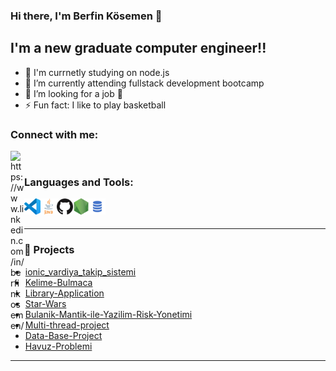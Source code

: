 ### Hi there, I'm Berfin Kösemen 👋 

## I'm a new graduate computer engineer!!

- 🔭 I'm currnetly studying on node.js
- 🌱 I’m currently attending fullstack development bootcamp 
- 👯 I’m looking for a job 🤣
- ⚡ Fun fact: I like to play basketball

### Connect with me:

<img align="left" alt="https://www.linkedin.com/in/berfinkosemen/" width="22px" src="https://cdn.jsdelivr.net/npm/simple-icons@v3/icons/linkedin.svg" />
<br />

### Languages and Tools:

<img align="left" alt="Visual Studio Code" width="26px" src="https://raw.githubusercontent.com/github/explore/80688e429a7d4ef2fca1e82350fe8e3517d3494d/topics/visual-studio-code/visual-studio-code.png" />
<img align="left" alt="JavaScript" width="26px" src="https://raw.githubusercontent.com/github/explore/80688e429a7d4ef2fca1e82350fe8e3517d3494d/topics/java/java.png" />
<img align="left" alt="Java" width="26px" src="https://raw.githubusercontent.com/github/explore/78df643247d429f6cc873026c0622819ad797942/topics/github/github.png" />
<img align="left" alt="Node.js" width="26px" src="https://raw.githubusercontent.com/github/explore/80688e429a7d4ef2fca1e82350fe8e3517d3494d/topics/nodejs/nodejs.png" />
<img align="left" alt="SQL" width="26px" src="https://raw.githubusercontent.com/github/explore/80688e429a7d4ef2fca1e82350fe8e3517d3494d/topics/sql/sql.png" />

<br />
<br />

---


### 📕 Projects 

<!-- PROJECT-LIST:START -->
- [ionic_vardiya_takip_sistemi](https://github.com/berfinkosemen/ionic_vardiya_takip_sistemi)
- [Kelime-Bulmaca](https://github.com/berfinkosemen/Kelime-Bulmaca)
- [Library-Application](https://github.com/berfinkosemen/Library-Application)
- [Star-Wars](https://github.com/berfinkosemen/Star-Wars)
- [Bulanik-Mantik-ile-Yazilim-Risk-Yonetimi](https://github.com/berfinkosemen/Bulanik-Mantik-ile-Yazilim-Risk-Yonetimi)
- [Multi-thread-project](https://github.com/berfinkosemen/Multi-thread-project)
- [Data-Base-Project](https://github.com/berfinkosemen/Data-Base-Project)
- [Havuz-Problemi](https://github.com/berfinkosemen/Havuz-Problemi)
<!-- PROJECT-LIST:END -->

---
